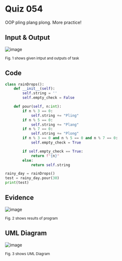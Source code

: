 # Quiz 054
OOP pling plang plong. More practice!

## Input & Output
![image](https://github.com/Amine-Itani/Quizzes/assets/123438294/91e7d09f-df8a-4219-ae92-70833467b43b)

<sub>Fig. 1 shows given intput and outputs of task
## Code

```py
class rainDrops():
    def __init__(self):
        self.string = ''
        self.empty_check = False

    def pour(self, n:int):
        if n % 3 == 0:
            self.string += "Pling"
        if n % 5 == 0:
            self.string += "Plang"
        if n % 7 == 0:
            self.string += "Plong"
        if n % 3 == 0 and n % 5 == 0 and n % 7 == 0:
            self.empty_check = True

        if self.empty_check == True:
            return f"{n}"
        else:
            return self.string

rainy_day = rainDrops()
test = rainy_day.pour(30)
print(test)
```
## Evidence
![image](https://github.com/Amine-Itani/Quizzes/assets/123438294/b1289798-292d-42a5-82ac-8a5ae341ea30)

<sub>Fig. 2 shows results of program

## UML Diagram
![image](https://github.com/Amine-Itani/Quizzes/assets/123438294/8efe642f-ab75-4b4b-bc52-cde02129d83a)

<sub>Fig. 3 shows UML Diagram
